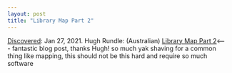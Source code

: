 ```yaml
---
layout: post
title: "Library Map Part 2"
---
```

[Discovered](http://rolandtanglao.com/2020/07/29/p1-blogthis-checkvist-list-links-to-blog/): Jan 27, 2021. Hugh Rundle: (Australian) [Library Map Part 2](https://www.hughrundle.net/library-map-part-2/)<--- fantastic blog post, thanks Hugh! so much yak shaving for a common thing like mapping, this should not be this hard and require so much software
